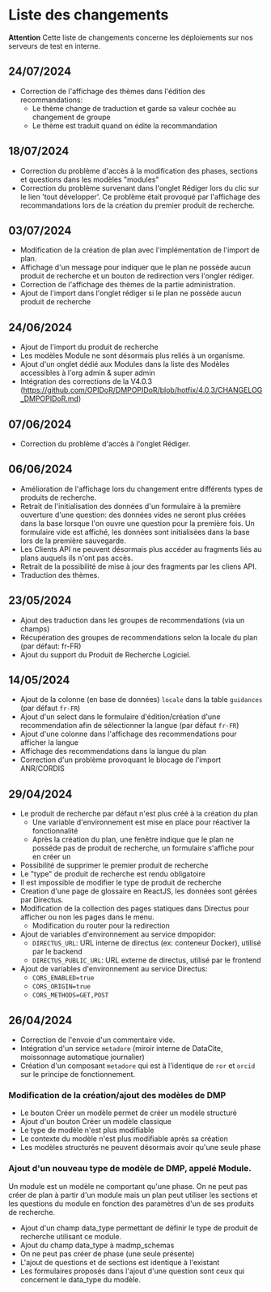 # Liste des changements

**Attention** Cette liste de changements concerne les déploiements sur nos serveurs de test en interne.

## 24/07/2024
- Correction de l'affichage des thèmes dans l'édition des recommandations:
  - Le thème change de traduction et garde sa valeur cochée au changement de groupe
  - Le thème est traduit quand on édite la recommandation

## 18/07/2024
- Correction du problème d'accès  à la modification des phases, sections et questions dans les modèles "modules"
- Correction du problème survenant dans l'onglet Rédiger lors du clic sur le lien 'tout développer'. Ce problème était provoqué par l'affichage des recommandations lors de la création du premier produit de recherche.

## 03/07/2024
- Modification de la création de plan avec l'implémentation de l'import de plan.
- Affichage d'un message pour indiquer que le plan ne possède aucun produit de recherche et un bouton de redirection vers l'ongler rédiger.
- Correction de l'affichage des thèmes de la partie administration.
- Ajout de l'import dans l'onglet rédiger si le plan ne possède aucun produit de recherche

## 24/06/2024
- Ajout de l'import du produit de recherche
- Les modèles Module ne sont désormais plus reliés à un organisme.
- Ajout d'un onglet dédié aux Modules dans la liste des Modèles accessibles à l'org admin & super admin
- Intégration des corrections de la V4.0.3 (https://github.com/OPIDoR/DMPOPIDoR/blob/hotfix/4.0.3/CHANGELOG_DMPOPIDoR.md)

## 07/06/2024
- Correction du problème d'accès à l'onglet Rédiger.

## 06/06/2024
- Amélioration de l'affichage lors du changement entre différents types de produits de recherche.
- Retrait de l'initialisation des données d'un formulaire à la première ouverture d'une question: des données vides ne seront plus créées dans la base lorsque l'on ouvre une question pour la première fois. Un formulaire vide est affiché, les données sont initialisées dans la base lors de la première sauvegarde.
- Les Clients API ne peuvent désormais plus accéder au fragments liés au plans auquels ils n'ont pas accès.
- Retrait de la possibilité de mise à jour des fragments par les cliens API.
- Traduction des thèmes.

## 23/05/2024

- Ajout des traduction dans les groupes de recommendations (via un champs)
- Récupération des groupes de recommendations selon la locale du plan (par défaut: fr-FR)
- Ajout du support du Produit de Recherche Logiciel.


## 14/05/2024

- Ajout de la colonne (en base de données) ``locale`` dans la table ``guidances`` (par défaut ``fr-FR``)
- Ajout d'un select dans le formulaire d'édition/création d'une recommendation afin de sélectionner la langue (par défaut ``fr-FR``)
- Ajout d'une colonne dans l'affichage des recommendations pour afficher la langue
- Affichage des recommendations dans la langue du plan
- Correction d'un problème  provoquant le blocage de l'import ANR/CORDIS

## 29/04/2024

- Le produit de recherche par défaut n'est plus créé à la création du plan
  - Une variable d'environnement est mise en place pour réactiver la fonctionnalité
  - Après la création du plan, une fenêtre indique que le plan ne posséde pas de produit de recherche, un formulaire s'affiche pour en créer un
- Possibilité de supprimer le premier produit de recherche
- Le "type" de produit de recherche est rendu obligatoire
- Il est impossible de modifier le type de produit de recherche
- Creation d'une page de glossaire en ReactJS, les données sont gérées par Directus.
- Modification de la collection des pages statiques dans Directus pour afficher ou non les pages dans le menu.
  - Modification du router pour la redirection
- Ajout de variables d'environnement au service dmpopidor:
  - ``DIRECTUS_URL``: URL interne de directus (ex: conteneur Docker), utilisé par le backend
  - ``DIRECTUS_PUBLIC_URL``: URL externe de directus, utilisé par le frontend
- Ajout de variables d'environnement au service Directus:
  - ``CORS_ENABLED=true``
  - ``CORS_ORIGIN=true``
  - ``CORS_METHODS=GET,POST``


## 26/04/2024

- Correction de l'envoie d'un commentaire vide.
- Intégration d'un service ``metadore`` (miroir interne de DataCite, moissonnage automatique journalier)
- Création d'un composant ``metadore`` qui est à l'identique de ``ror`` et ``orcid`` sur le principe de fonctionnement.

### Modification de la création/ajout des modèles de DMP

- Le bouton Créer un modèle permet de créer un modèle structuré
- Ajout d'un bouton Créer un modèle classique
- Le type de modèle n'est plus modifiable
- Le contexte du modèle n'est plus modifiable après sa création
- Les modèles structurés ne peuvent désormais avoir qu'une seule phase

### Ajout d'un nouveau type de modèle de DMP, appelé Module.

Un module est un modèle ne comportant qu'une phase. On ne peut pas créer de plan à partir d'un module mais un plan peut utiliser les sections et les questions du module en fonction des paramètres d'un de ses produits de recherche.

- Ajout d'un champ data_type permettant de définir le type de produit de recherche utilisant ce module.
- Ajout du champ data_type à madmp_schemas
- On ne peut pas créer de phase (une seule présente)
- L'ajout de questions et de sections est identique à l'existant
- Les formulaires proposés dans l'ajout d'une question sont ceux qui concernent le data_type du modèle.
